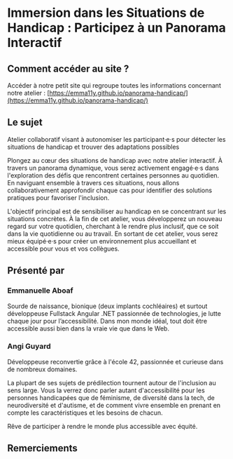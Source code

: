 # Immersion dans les Situations de Handicap : Participez à un Panorama Interactif

## Comment accéder au site ?

Accéder à notre petit site qui regroupe toutes les informations concernant notre atelier : [https://emma11y.github.io/panorama-handicap/](https://emma11y.github.io/panorama-handicap/)

## Le sujet

Atelier collaboratif visant à autonomiser les participant·e·s pour détecter les situations de handicap et trouver des adaptations possibles

Plongez au cœur des situations de handicap avec notre atelier interactif. À travers un panorama dynamique, vous serez activement engagé·e·s dans l'exploration des défis que rencontrent certaines personnes au quotidien. En naviguant ensemble à travers ces situations, nous allons collaborativement approfondir chaque cas pour identifier des solutions pratiques pour favoriser l'inclusion.

L'objectif principal est de sensibiliser au handicap en se concentrant sur les situations concrètes. À la fin de cet atelier, vous développerez un nouveau regard sur votre quotidien, cherchant à le rendre plus inclusif, que ce soit dans la vie quotidienne ou au travail. En sortant de cet atelier, vous serez mieux équipé·e·s pour créer un environnement plus accueillant et accessible pour vous et vos collègues.

## Présenté par

### Emmanuelle Aboaf

Sourde de naissance, bionique (deux implants cochléaires) et surtout développeuse Fullstack Angular .NET passionnée de technologies, je lutte chaque jour pour l’accessibilité. Dans mon monde idéal, tout doit être accessible aussi bien dans la vraie vie que dans le Web.

### Angi Guyard

Développeuse reconvertie grâce à l'école 42, passionnée et curieuse dans de nombreux domaines.

La plupart de ses sujets de prédilection tournent autour de l'inclusion au sens large. Vous la verrez donc parler autant d'accessibilité pour les personnes handicapées que de féminisme, de diversité dans la tech, de neurodiversité et d'autisme, et de comment vivre ensemble en prenant en compte les caractéristiques et les besoins de chacun.

Rêve de participer à rendre le monde plus accessible avec équité.

## Remerciements
